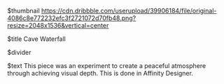 $thumbnail https://cdn.dribbble.com/userupload/39906184/file/original-4086c8e772232efc3f2721072d70fb48.png?resize=2048x1536&vertical=center

$title Cave Waterfall

$divider

$text This piece was an experiment to create a peaceful atmosphere through achieving visual depth. This is done in Affinity Designer.
